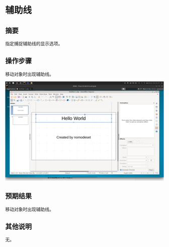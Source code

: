# 辅助线

## 摘要

指定捕捉辅助线的显示选项。

## 操作步骤

移动对象时出现辅助线。

![](./img/Screenshot_20221012_131116.png)

## 预期结果

移动对象时出现辅助线。

## 其他说明

无。
